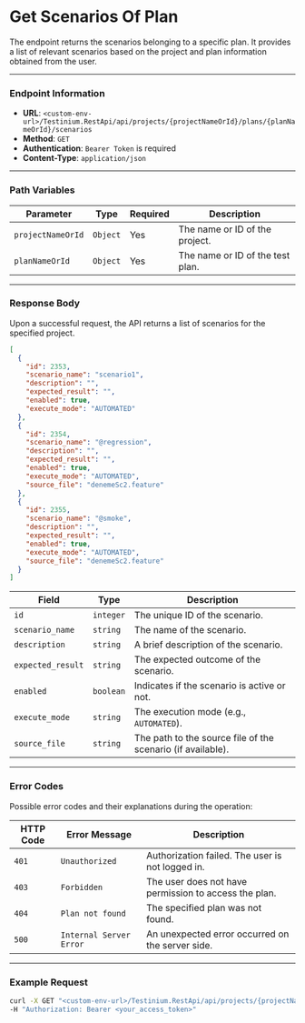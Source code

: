 # Get Scenarios Of Plan

The endpoint returns the scenarios belonging to a specific plan. It provides a list of relevant scenarios based on the project and plan information obtained from the user.

***

### Endpoint Information

* **URL**: `<custom-env-url>/Testinium.RestApi/api/projects/{projectNameOrId}/plans/{planNameOrId}/scenarios`
* **Method**: `GET`
* **Authentication**: `Bearer Token` is required
* **Content-Type**: `application/json`

***

### Path Variables

| Parameter         | Type     | Required | Description                      |
| ----------------- | -------- | -------- | -------------------------------- |
| `projectNameOrId` | `Object` | Yes      | The name or ID of the project.   |
| `planNameOrId`    | `Object` | Yes      | The name or ID of the test plan. |

***

### Response Body

Upon a successful request, the API returns a list of scenarios for the specified project.

```json
[
  {
    "id": 2353,
    "scenario_name": "scenario1",
    "description": "",
    "expected_result": "",
    "enabled": true,
    "execute_mode": "AUTOMATED"
  },
  {
    "id": 2354,
    "scenario_name": "@regression",
    "description": "",
    "expected_result": "",
    "enabled": true,
    "execute_mode": "AUTOMATED",
    "source_file": "denemeSc2.feature"
  },
  {
    "id": 2355,
    "scenario_name": "@smoke",
    "description": "",
    "expected_result": "",
    "enabled": true,
    "execute_mode": "AUTOMATED",
    "source_file": "denemeSc2.feature"
  }
]
```

| Field             | Type      | Description                                                 |
| ----------------- | --------- | ----------------------------------------------------------- |
| `id`              | `integer` | The unique ID of the scenario.                              |
| `scenario_name`   | `string`  | The name of the scenario.                                   |
| `description`     | `string`  | A brief description of the scenario.                        |
| `expected_result` | `string`  | The expected outcome of the scenario.                       |
| `enabled`         | `boolean` | Indicates if the scenario is active or not.                 |
| `execute_mode`    | `string`  | The execution mode (e.g., `AUTOMATED`).                     |
| `source_file`     | `string`  | The path to the source file of the scenario (if available). |

***

### Error Codes

Possible error codes and their explanations during the operation:

| HTTP Code | Error Message           | Description                                           |
| --------- | ----------------------- | ----------------------------------------------------- |
| `401`     | `Unauthorized`          | Authorization failed. The user is not logged in.      |
| `403`     | `Forbidden`             | The user does not have permission to access the plan. |
| `404`     | `Plan not found`        | The specified plan was not found.                     |
| `500`     | `Internal Server Error` | An unexpected error occurred on the server side.      |

***

### Example Request

```bash
curl -X GET "<custom-env-url>/Testinium.RestApi/api/projects/{projectNameOrId}/plans/{planNameOrId}/scenarios" \
-H "Authorization: Bearer <your_access_token>"
```
